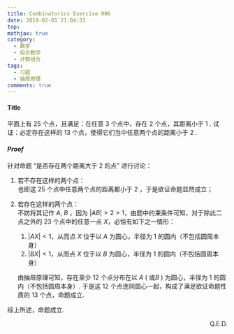 ```yaml
---
title: Combinatorics Exercise 006
date: 2019-02-01 21:04:33
top:
mathjax: true
category:
  - 数学
  - 组合数学
  - 计数组合
tags:
  - 习题
  - 抽屉原理
comments: true
---
```


#### Title

平面上有 $25$ 个点，且满足：在任意 $3$ 个点中，存在 $2$ 个点，其距离小于 $1$ . 试证：必定存在这样的 $13$ 个点，使得它们当中任意两个点的距离小于 $2$ . 

<!-- more -->

#### *Proof*

针对命题 “是否存在两个距离大于 $2$ 的点” 进行讨论：

1. 若不存在这样的两个点：  
   也即这 $25$ 个点中任意两个点的距离都小于 $2$ ，于是欲证命题显然成立；

2. 若存在这样的两个点：  
   不妨将其记作 $A$, $B$ ，因为 $\lvert AB \rvert >2 >1$，由题中约束条件可知，对于除此二点之外的 $23$ 个点中的任意一点 $X$，必恰有如下之一情形：

   1. $\lvert AX \rvert < 1$，从而点 $X$ 位于以 $A$ 为圆心，半径为 $1$ 的圆内（不包括圆周本身）
   2. $\lvert BX \rvert < 1$，从而点 $X$ 位于以 $B$ 为圆心，半径为 $1$ 的圆内（不包括圆周本身）

   由抽屉原理可知，存在至少 $12$ 个点分布在以 $A$ ( 或$B$ ) 为圆心，半径为 $1$ 的圆内（不包括圆周本身）. 于是这 $12$ 个点连同圆心一起，构成了满足欲证命题性质的 $13$ 个点，命题成立.  

综上所述，命题成立.

<p align="right"> Q.E.D.</p>

